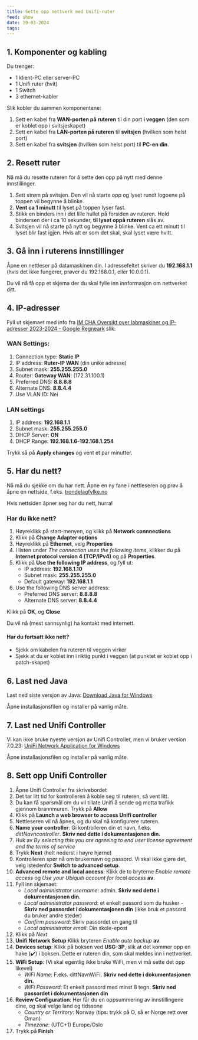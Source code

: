 ```yaml
---
title: Sette opp nettverk med Unifi-ruter
feed: show
date: 19-03-2024
tags:
---
```

## 1. Komponenter og kabling
Du trenger:
* 1 klient-PC eller server-PC
* 1 Unifi ruter (hvit)
* 1 Switch
* 3 ethernet-kabler

Slik kobler du sammen komponentene:
1. Sett en kabel fra **WAN-porten på ruteren** til din port **i veggen** (den som er koblet opp i svitsjeskapet)
2. Sett en kabel fra **LAN-porten på ruteren** til **svitsjen** (hvilken som helst port)
3. Sett en kabel fra **svitsjen** (hvilken som helst port) til **PC-en din**.

## 2. Resett ruter
Nå må du resette ruteren for å sette den opp på nytt med denne innstillinger.

1. Sett strøm på svitsjen. Den vil nå starte opp og lyset rundt logoene på toppen vil begynne å blinke. 
2. **Vent ca 1 minutt** til lyset på toppen lyser fast.
2. Stikk en binders inn i det lille hullet på forsiden av ruteren. Hold bindersen der i ca 10 sekunder, **til lyset oppå ruteren** slås av.
3. Svitsjen vil nå starte på nytt og begynne å blinke. Vent ca ett minutt til lyset blir fast igjen. Hvis alt er som det skal, skal lyset være hvitt.

## 3. Gå inn i ruterens innstillinger
Åpne en nettleser på datamaskinen din. I adressefeltet skriver du **192.168.1.1** (hvis det ikke fungerer, prøver du 192.168.0.1, eller 10.0.0.1).

Du vil nå få opp et skjema der du skal fylle inn innformasjon om nettverket ditt.

## 4. IP-adresser
Fyll ut skjemaet med info fra [IM CHA Oversikt over labmaskiner og IP-adresser 2023-2024 - Google Regneark](https://docs.google.com/spreadsheets/d/1CZ7tFNzi1N6dENOXU-uCyjHjf3NYJQOspECbOoXKM5k/edit#gid=1414378157) slik:

### WAN Settings:
1. Connection type: **Static IP**
2. IP address: **Ruter-IP WAN** (din unike adresse)
3. Subnet mask: **255.255.255.0**
4. Router: **Gateway WAN**: (172.31.100.1)
5. Preferred DNS: **8.8.8.8**
6. Alternate DNS: **8.8.4.4**
7. Use VLAN ID: Nei  

### LAN settings
1. IP address: **192.168.1.1**
2. Subnet mask: **255.255.255.0**
3. DHCP Server: **ON**
4. DHCP Range: **192.168.1.6**-**192.168.1.254**

Trykk så på **Apply changes** og vent et par minutter.

## 5. Har du nett?
Nå må du sjekke om du har nett. Åpne en ny fane i nettleseren og prøv å åpne en nettside, f.eks. [trondelagfylke.no](https://www.trondelagfylke.no/)

Hvis nettsiden åpner seg har du nett, hurra!

### Har du ikke nett?
1. Høyreklikk på start-menyen, og klikk på **Network connnections**
2. Klikk på **Change Adapter options**
3. Høyreklikk på **Ethernet**, velg **Properties**
4. I listen under _The connection uses the following items_, klikker du på **Internet protocol version 4 (TCP/IPv4)** og på **Properties**.
5. Klikk på **Use the following IP address**, og fyll ut:
	* IP address: **192.168.1.10**
	* Subnet mask: **255.255.255.0**
	* Default gateway: **192.168.1.1**
6. Use the following DNS server address:
	* Preferred DNS server: **8.8.8.8**
	* Alternate DNS server: **8.8.4.4**

Klikk på **OK**, og **Close**

Du vil nå (mest sannsynlig) ha kontakt med internett.

#### Har du fortsatt ikke nett?
- Sjekk om kabelen fra ruteren til veggen virker
- Sjekk at du er koblet inn i riktig punkt i veggen (at punktet er koblet opp i patch-skapet)



## 6. Last ned Java
Last ned siste versjon av Java: [Download Java for Windows](https://www.java.com/download/ie_manual.jsp)

Åpne installasjonsfilen og installer på vanlig måte.

## 7. Last ned Unifi Controller
Vi kan ikke bruke nyeste versjon av Unifi Controller, men vi bruker version 7.0.23: [UniFi Network Application for Windows](https://dl.ui.com/unifi/7.0.23/UniFi-installer.exe)

Åpne installasjonsfilen og installer på vanlig måte.

## 8. Sett opp Unifi Controller
1. Åpne Unifi Controller fra skrivebordet
2. Det tar litt tid for kontrolleren å koble seg til ruteren, så vent litt.
3. Du kan få spørsmål om du vil tillate Unifi å sende og motta trafikk gjennom brannmuren. Trykk på **Allow**
4. Klikk på **Launch a web browser to access Unifi controller**
5. Nettleseren vil nå åpnes, og du skal nå konfigurere ruteren.
6. **Name your controller**: Gi kontrolleren din et navn, f.eks. _dittNavncontroller_. **Skriv ned dette i dokumentasjonen din.**
7. Huk av _By selecting this you are agreeing to end user license agreement and the terms of service_
8. Trykk **Next** (helt nederst i høyre hjørne)
9. Kontrolleren spør nå om brukernavn og passord. Vi skal ikke gjøre det, velg istedenfor **Switch to advanced setup**.
10. **Advanced remote and local access**: Klikk de to bryterne _Enable remote access_ og _Use your Ubiquiti account for local access_ **av**.
11. Fyll inn skjemaet: 
	* _Local administrator username_: admin. **Skriv ned dette i dokumentasjonen din.**
	* _Local administrator password_: et enkelt passord som du husker - **Skriv ned passordet i dokumentasjonen din** (ikke bruk et passord du bruker andre steder)
	* _Confirm password_: Skriv passordet en gang til
	* *Local administrator email*: Din skole-epost
1. Klikk på _Next_
2. **Unifi Network Setup** Klikk bryteren _Enable auto backup_ **av**.
3. **Devices setup**: Klikk på boksen ved __USG-3P__, slik at det kommer opp en hake (✔️) i boksen. Dette er ruteren din, som skal meldes inn i nettverket.
4. **WiFi Setup**: (Vi skal egentlig ikke bruke WiFi, men vi må sette det opp likevel)
	* _WiFi Name_: F.eks. dittNavnWiFi. **Skriv ned dette i dokumentasjonen din.**
	* _WiFi Password_: Et enkelt passord med minst 8 tegn. **Skriv ned passordet i dokumentasjonen din**
5. **Review Configuration**: Her får du en oppsummering av innstillingene dine, og skal velge land og tidssone
	* _Country or Territory_: Norway (tips: trykk på O, så er Norge rett over Oman)
	* _Timezone_: (UTC+1) Europe/Oslo
6. Trykk på **Finish**